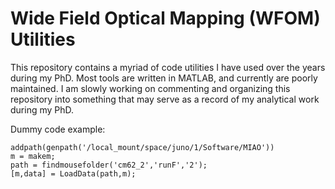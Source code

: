 # Wide Field Optical Mapping (WFOM) Utilities

This repository contains a myriad of code utilities I have used over the years during my PhD. Most tools are written in MATLAB, and currently are poorly maintained. I am slowly working on commenting and organizing this repository into something that may serve as a record of my analytical work during my PhD.

Dummy code example:

```
addpath(genpath('/local_mount/space/juno/1/Software/MIAO'))
m = makem;
path = findmousefolder('cm62_2','runF','2');
[m,data] = LoadData(path,m);
```
